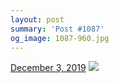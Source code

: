 ```yaml
---
layout: post
summary: 'Post #1087'
og_image: 1087-960.jpg
---
```


<p>
  <time>
    <a href="/1087">December 3, 2019</a>
  </time>
  <a href="/1087">
    <img src="{{ site.assets_url }}/1087-480.jpg" srcset="{{ site.assets_url }}/1087-240.jpg 240w, {{ site.assets_url }}/1087-480.jpg 480w, {{ site.assets_url }}/1087-720.jpg 720w, {{ site.assets_url }}/1087-960.jpg 960w" sizes="(min-width: 700px) 50vw, calc(100vw - 2rem)" />
  </a>
</p>
